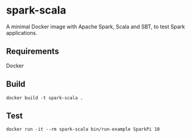 # spark-scala
A minimal Docker image with Apache Spark, Scala and SBT, to test Spark applications.

## Requirements

Docker

## Build

`docker build -t spark-scala .`

## Test

`docker run -it --rm spark-scala bin/run-example SparkPi 10`
